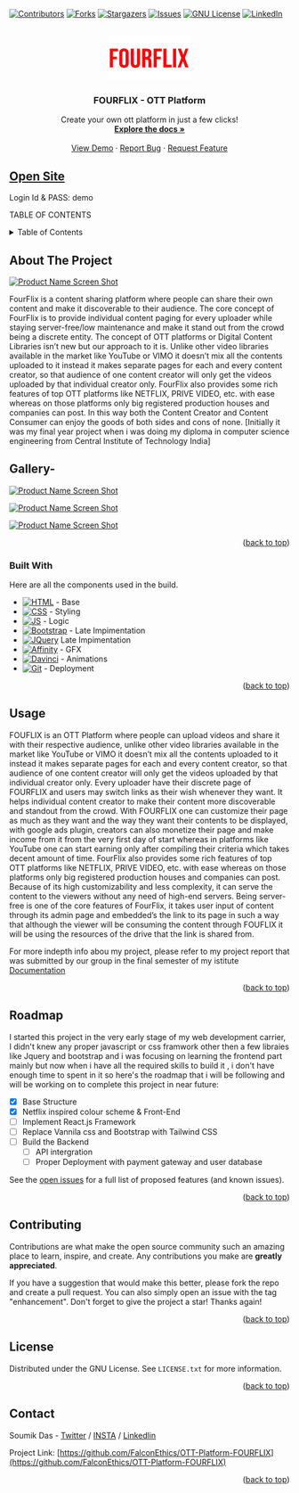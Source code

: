 <a name="readme-top"></a>
[![Contributors][contributors-shield]][contributors-url]
[![Forks][forks-shield]][forks-url]
[![Stargazers][stars-shield]][stars-url]
[![Issues][issues-shield]][issues-url]
[![GNU License][license-shield]][license-url]
[![LinkedIn][linkedin-shield]][linkedin-url]


<!-- PROJECT LOGO -->
<br />
<div align="center">
  <a href="https://github.com/FalconEthics/OTT-Platform-FOURFLIX">
    <img src="./images/logo.png" alt="Logo" width="150" height="80">
  </a>

  <h3 align="center">FOURFLIX - OTT Platform</h3>

  <p align="center">
    Create your own ott platform in just a few clicks!
    <br />
    <a href="https://github.com/FalconEthics/OTT-Platform-FOURFLIX"><strong>Explore the docs »</strong></a>
    <br />
    <br />
    <a href="https://falconethics.github.io/OTT-Platform-FOURFLIX/login.html">View Demo</a>
    ·
    <a href="https://github.com/FalconEthics/OTT-Platform-FOURFLIX/issues">Report Bug</a>
    ·
    <a href="https://github.com/FalconEthics/OTT-Platform-FOURFLIX/issues">Request Feature</a>
  </p>
</div>

## <a href="https://falconethics.github.io/OTT-Platform-FOURFLIX/login.html">Open Site</a>
Login Id & PASS: demo

TABLE OF CONTENTS
<details>
  <summary>Table of Contents</summary>
  <ol>
    <li>
      <a href="#about-the-project">About The Project</a>
      <ul>
        <li><a href="#built-with">Built With</a></li>
      </ul>
    </li>
    <li><a href="#usage">Usage</a></li>
    <li><a href="#roadmap">Roadmap</a></li>
    <li><a href="#contributing">Contributing</a></li>
    <li><a href="#license">License</a></li>
    <li><a href="#contact">Contact</a></li>
    <li><a href="#acknowledgments">Acknowledgments</a></li>
  </ol>
</details>



<!-- ABOUT THE PROJECT -->
## About The Project

[![Product Name Screen Shot][product-screenshot]](https://github.com/FalconEthics/OTT-Platform-FOURFLIX)

FourFlix is a content sharing platform where people can share their own content and make it discoverable to their audience. The core concept of FourFlix is to provide individual content paging for every uploader while staying server-free/low maintenance and make it stand out from the crowd being a discrete entity. The concept of OTT platforms or Digital Content Libraries isn’t new but our approach to it is. Unlike other video libraries available in the market like YouTube or VIMO it doesn’t mix all the contents uploaded to it instead it makes separate pages for each and every content creator, so that audience of one content creator will only get the videos uploaded by that individual creator only. FourFlix also provides some rich features of top OTT platforms like NETFLIX, PRIVE VIDEO, etc. with ease whereas on those platforms only big registered production houses and companies can post. In this way both the Content Creator and Content Consumer can enjoy the goods of both sides and cons of none. [Initially it was my final year project when i was doing my diploma in computer science engineering from Central Institute of Technology India] 



## Gallery- 

[![Product Name Screen Shot][product-screenshot2]](https://github.com/FalconEthics/OTT-Platform-FOURFLIX)

[![Product Name Screen Shot][product-screenshot3]](https://github.com/FalconEthics/OTT-Platform-FOURFLIX)

[![Product Name Screen Shot][product-screenshot4]](https://github.com/FalconEthics/OTT-Platform-FOURFLIX)

<p align="right">(<a href="#readme-top">back to top</a>)</p>



### Built With

Here are all the components used in the build.

* [![HTML][Html.com]][Html-url] - Base
* [![CSS][Css.com]][Css-url] - Styling
* [![JS][Es6.com]][Es6-url] - Logic
* [![Bootstrap][Bootstrap.com]][Bootstrap-url] - Late Impimentation
* [![JQuery][JQuery.com]][JQuery-url] Late Impimentation
* [![Affinity][Affinity.com]][Affinity-url] - GFX
* [![Davinci][Davinci.com]][Davinci-url] - Animations
* [![Git][Git.com]][Git-url] - Deployment

<p align="right">(<a href="#readme-top">back to top</a>)</p>



<!-- USAGE EXAMPLES -->
## Usage

FOUFLIX is an OTT Platform where people can upload videos and share it with their respective audience, unlike other video libraries available in the market like YouTube or VIMO it doesn’t mix all the contents uploaded to it instead it makes separate pages for each and every content creator, so that audience of one content creator will only get the videos uploaded by that individual creator only. Every uploader have their discrete page of FOURFLIX and users may switch links as their wish whenever they want. It helps individual content creator to make their content more discoverable and standout from the crowd. With FOURFLIX one can customize their page as much as they want and the way they want their contents to be displayed, with google ads plugin, creators can also monetize their page and make income from it from the very first day of start whereas in platforms like YouTube one can start earning only after compiling their criteria which takes decent amount of time. FourFlix also provides some rich features of top OTT platforms like NETFLIX, PRIVE VIDEO, etc. with ease whereas on those platforms only big registered production houses and companies can post. Because of its high customizability and less complexity, it can serve the content to the viewers without any need of high-end servers. Being server-free is one of the core features of FourFlix, it takes user input of content through its admin page and embedded’s the link to its page in such a way that although the viewer will be consuming the content through FOUFLIX it will be using the resources of the drive that the link is shared from.

For more indepth info abou my project, please refer to my project report that was submitted by our group in the final semester of my istitute [Documentation](https://github.com/FalconEthics/OTT-Platform-FOURFLIX/blob/main/ProjectReport.pdf)

<p align="right">(<a href="#readme-top">back to top</a>)</p>



<!-- ROADMAP -->
## Roadmap

I started this project in the very early stage of my web development carrier, I didn't knew any proper javascript or css framwork other then a few libraies like Jquery and bootstrap and i was focusing on learning the frontend part mainly but now when i have all the required skills to build it , i don't have enough time to spent in it so here's the roadmap that i will be following and will be working on to complete this project in near future:

- [x] Base Structure
- [x] Netflix inspired colour scheme & Front-End
- [ ] Implement React.js Framework
- [ ] Replace Vannila css and Bootstrap with Tailwind CSS
- [ ] Build the Backend
    - [ ] API intergration
    - [ ] Proper Deployment with payment gateway and user database

See the [open issues](https://github.com/FalconEthics/OTT-Platform-FOURFLIX/issuess) for a full list of proposed features (and known issues).

<p align="right">(<a href="#readme-top">back to top</a>)</p>



<!-- CONTRIBUTING -->
## Contributing

Contributions are what make the open source community such an amazing place to learn, inspire, and create. Any contributions you make are **greatly appreciated**.

If you have a suggestion that would make this better, please fork the repo and create a pull request. You can also simply open an issue with the tag "enhancement".
Don't forget to give the project a star! Thanks again!

<p align="right">(<a href="#readme-top">back to top</a>)</p>



<!-- LICENSE -->
## License

Distributed under the GNU License. See `LICENSE.txt` for more information.

<p align="right">(<a href="#readme-top">back to top</a>)</p>



<!-- CONTACT -->
## Contact

Soumik Das - [Twitter](https://twitter.com/SoumikD95642409) / [INSTA](https://www.instagram.com/itz.raaj.das/) / [Linkedlin](https://www.linkedin.com/in/soumik-das-profile/)

Project Link: [https://github.com/FalconEthics/OTT-Platform-FOURFLIX](https://github.com/FalconEthics/OTT-Platform-FOURFLIX)

<p align="right">(<a href="#readme-top">back to top</a>)</p>

<!-- MARKDOWN LINKS & IMAGES -->
<!-- https://www.markdownguide.org/basic-syntax/#reference-style-links -->
[contributors-shield]: https://img.shields.io/github/contributors/FalconEthics/OTT-Platform-FOURFLIX.svg?style=for-the-badge
[contributors-url]: https://github.com/FalconEthics/OTT-Platform-FOURFLIX/graphs/contributors
[forks-shield]: https://img.shields.io/github/forks/FalconEthics/OTT-Platform-FOURFLIX.svg?style=for-the-badge
[forks-url]: https://github.com/FalconEthics/OTT-Platform-FOURFLIX/network/members
[stars-shield]: https://img.shields.io/github/stars/FalconEthics/OTT-Platform-FOURFLIX.svg?style=for-the-badge
[stars-url]: https://github.com/FalconEthics/OTT-Platform-FOURFLIX/stargazers
[issues-shield]: https://img.shields.io/github/issues/FalconEthics/OTT-Platform-FOURFLIX.svg?style=for-the-badge

[issues-url]: https://github.com/FalconEthics/OTT-Platform-FOURFLIX/issues
[license-shield]: https://img.shields.io/github/license/FalconEthics/OTT-Platform-FOURFLIX.svg?style=for-the-badge

[license-url]: https://github.com/FalconEthics/OTT-Platform-FOURFLIX/blob/main/LICENSE
[linkedin-shield]: https://img.shields.io/badge/-LinkedIn-black.svg?style=for-the-badge&logo=linkedin&colorB=555

[linkedin-url]: https://www.linkedin.com/in/soumik-das-profile/

[product-screenshot]: https://raw.githubusercontent.com/FalconEthics/OTT-Platform-FOURFLIX/main/Trinetro_Drone_2022-Sep-03_03-44-30AM-000_CustomizedView26681168714.png
[product-screenshot2]: https://raw.githubusercontent.com/FalconEthics/OTT-Platform-FOURFLIX/main/Trinetro_Drone_2022-Sep-03_04-16-58AM-000_CustomizedView13304029920.png
[product-screenshot3]: https://raw.githubusercontent.com/FalconEthics/OTT-Platform-FOURFLIX/main/Trinetro_Drone_2022-Sep-03_04-18-29AM-000_CustomizedView9151492485.png
[product-screenshot4]: https://raw.githubusercontent.com/FalconEthics/OTT-Platform-FOURFLIX/main/Trinetro_Drone_2022-Sep-03_04-22-00AM-000_CustomizedView12173695879.png
[product-components]: https://raw.githubusercontent.com/FalconEthics/OTT-Platform-FOURFLIX/main/Components.png


[Bootstrap.com]: https://img.shields.io/badge/Bootstrap-563D7C?style=for-the-badge&logo=bootstrap&logoColor=white
[Bootstrap-url]: https://getbootstrap.com
[JQuery.com]: https://img.shields.io/badge/jQuery-0769AD?style=for-the-badge&logo=jquery&logoColor=white
[JQuery-url]: https://jquery.com
[Es6.com]: https://img.shields.io/badge/ECMAScript6-7BDCB5?style=for-the-badge&logo=javascript&logoColor=white
[Es6-url]: https://es6.io/
[Html.com]: https://img.shields.io/badge/HTML5-8ED1FC?style=for-the-badge&logo=H&logoColor=white
[Html-url]: https://html.com/html5/
[Css.com]: https://img.shields.io/badge/Custom_CSS-8ED1FC?style=for-the-badge&logo=C&logoColor=white
[Css-url]: http://css.com/
[Affinity.com]: https://img.shields.io/badge/Affinity_Designer-9900EF?style=for-the-badge&logo=adobe&logoColor=white
[Affinity-url]: https://affinity.serif.com/en-us/
[Davinci.com]: https://img.shields.io/badge/Davinci_Resolve_Studio-0693E3?style=for-the-badge&logo=D&logoColor=white
[Davinci-url]: https://www.blackmagicdesign.com/products/davinciresolve/
[Git.com]: https://img.shields.io/badge/Github_Pages-FF6900?style=for-the-badge&logo=git&logoColor=white
[Git-url]: https://pages.github.com/
